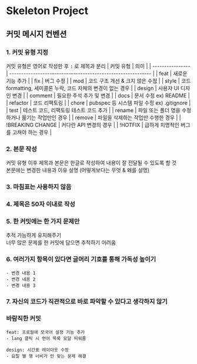 # Skeleton Project

## 커밋 메시지 컨벤션

### 1. 커밋 유형 지정

커밋 유형은 영어로 작성한 후 `:` 로 제목과 분리
| 커밋 유형 | 의미 |
| ---------------- | ------------------------------------------------------------ |
| feat | 새로운 기능 추가 |
| fix | 버그 수정 |
| mod | 코드 구조 개선 & 크지 않은 수정 |
| style | 코드 formatting, 세미콜론 누락, 코드 자체의 변경이 없는 경우 |
| design | 사용자 UI 디자인 변경 |
| comment | 필요한 주석 추가 및 변경 |
| docs | 문서 수정 ex) README |
| refactor | 코드 리팩토링 |
| chore | pubspec 등 시스템 파일 수정 ex) .gitignore |
| test | 테스트 코드, 리팩토링 테스트 코드 추가 |
| rename | 파일 또는 폴더 명을 수정하거나 옮기는 작업만인 경우 |
| remove | 파일을 삭제하는 작업만 수행한 경우 |
| !BREAKING CHANGE | 커다란 API 변경의 경우 |
| !HOTFIX | 급하게 치명적인 버그를 고쳐야 하는 경우 |

### 2. 본문 작성

커밋 유형 이후 제목과 본문은 한글로 작성하여 내용이 잘 전달될 수 있도록 할 것  
본문에는 변경한 내용과 이유 설명 (어떻게보다는 무엇 & 왜를 설명)

### 3. 마침표는 사용하지 않음

### 4. 제목은 50자 이내로 작성

### 5. 한 커밋에는 한 가지 문제만

추적 가능하게 유지해주기  
너무 많은 문제를 한 커밋에 담으면 추적하기 어려움

### 6. 여러가지 항목이 있다면 글머리 기호를 통해 가독성 높이기

```
- 변경 내용 1
- 변경 내용 2
- 변경 내용 3
```

### 7. 자신의 코드가 직관적으로 바로 파악할 수 있다고 생각하지 않기

### 바람직한 커밋

```
feat: 프로필에 모국어 설정 기능 추가
- lang 클릭 시 언어 목록 모달 띄워줌

design: 시간표 레이아웃 수정
- 요일 별 행 너비가 안 맞는 문제 해결
```
